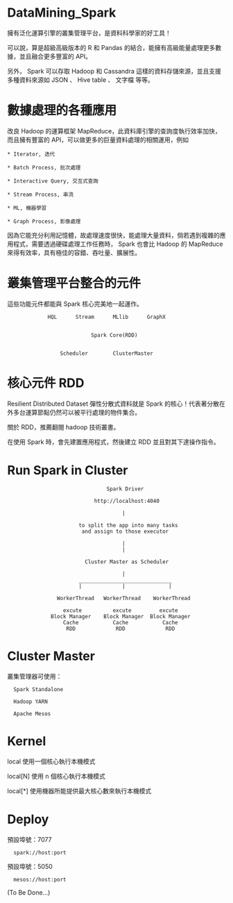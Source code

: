 # DataMining_Spark
擁有泛化運算引擎的叢集管理平台，是資料科學家的好工具！

可以說，算是超級高級版本的 R 和 Pandas 的結合，能擁有高級能量處理更多數據，並且融合更多豐富的 API。

另外， Spark 可以存取 Hadoop 和 Cassandra 這樣的資料存儲來源，並且支援多種資料來源如 JSON 、 Hive table 、 文字檔 等等。

# 數據處理的各種應用

改良 Hadoop 的運算框架 MapReduce，此資料庫引擎的查詢度執行效率加快，而且擁有豐富的 API，可以做更多的巨量資料處理的相關運用，例如 

    * Iterator, 迭代

    * Batch Process, 批次處理

    * Interactive Query, 交互式查詢

    * Stream Process, 串流

    * ML, 機器學習

    * Graph Process, 影像處理

因為它能充分利用記憶體，故處理速度很快，能處理大量資料，倘若遇到複雜的應用程式，需要透過硬碟處理工作任務時， Spark 也會比 Hadoop 的 MapReduce 來得有效率，具有極佳的容錯、吞吐量、擴展性。

# 叢集管理平台整合的元件


這些功能元件都能與 Spark 核心完美地一起運作。


                 HQL      Stream      MLlib      GraphX


                               Spark Core(RDD)


                     Scheduler        ClusterMaster

# 核心元件 RDD

Resilient Distributed Dataset 彈性分散式資料就是 Spark 的核心！代表著分散在外多台運算節點仍然可以被平行處理的物件集合。

關於 RDD，推薦翻閱 hadoop 技術叢書。

在使用 Spark 時，會先建置應用程式，然後建立 RDD 並且對其下達操作指令。

# Run Spark in Cluster 

                                    Spark Driver
                                    
                                http://localhost:4040
                                       
                                         |
                                 
                           to split the app into many tasks
                            and assign to those executor
                            
                                         |
                                         |

                             Cluster Master as Scheduler
                                      
                                         |
                           ______________________________
                           |             |              |

                    WorkerThread   WorkerThread    WorkerThread
                   
                      excute          excute         excute
                  Block Manager    Block Manager  Block Manager 
                      Cache           Cache           Cache
                       RDD             RDD             RDD

# Cluster Master

叢集管理器可使用：

      Spark Standalone

      Hadoop YARN

      Apache Mesos
      
# Kernel

local 使用一個核心執行本機模式

local[N] 使用 n 個核心執行本機模式

local[*] 使用機器所能提供最大核心數來執行本機模式
      
# Deploy

預設埠號：7077

      spark://host:port 

預設埠號：5050

      mesos://host:port 

(To Be Done...)
